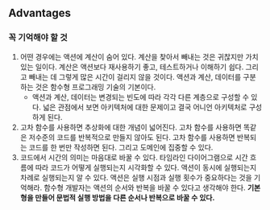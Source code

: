 ## Advantages
### 꼭 기억해야 할 것
1. 어떤 경우에는 액션에 계산이 숨어 있다.
계산을 찾아서 빼내는 것은 귀찮지만 가치있는 일이다. 계산은 액션보다 재사용하기 좋고, 테스트하거나 이해하기 쉽다. 그리고 빼내는 데 그렇게 많은 시간이 걸리지 않을 것이다. 액션과 계산, 데이터를 구분하는 것은 함수형 프로그래밍 기술의 기본이다.
     - 액션과 계산, 데이터는 변경되는 빈도에 따라 각각 다른 계층으로 구성할 수 있다. 넓은 관점에서 보면 아키텍처에 대한 문제이고 결국 어니언 아키텍처로 구성하게 된다.
2. 고차 함수를 사용하면 추상화에 대한 개념이 넓어진다.
고차 함수를 사용하면 똑같은 저수준의 코드를 반복적으로 만들지 않아도 된다. 고차 함수를 사용하면 반복되는 코드를 한 번만 작성하면 된다. 그리고 도메인에 집중할 수 있다.
3. 코드에서 시간의 의미는 마음대로 바꿀 수 있다.
타임라인 다이어그램으로 시간 흐름에 따라 코드가 어떻게 실행되는지 시각화할 수 있다. 액션이 동시에 실행되는지 차례로 실행되는지 알 수 있다. 액션은 실행 시점과 실행 횟수가 중요하다는 것을 기억해라. 함수형 개발자는 액션의 순서와 반복을 바꿀 수 있다고 생각해야 한다. **기본형을 만들어 문법적 실행 방법을 다른 순서나 반복으로 바꿀 수 있다.**





